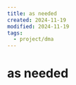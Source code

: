 ```yaml
---
title: as needed
created: 2024-11-19
modified: 2024-11-19
tags:
  - project/dma
---
```

# as needed
